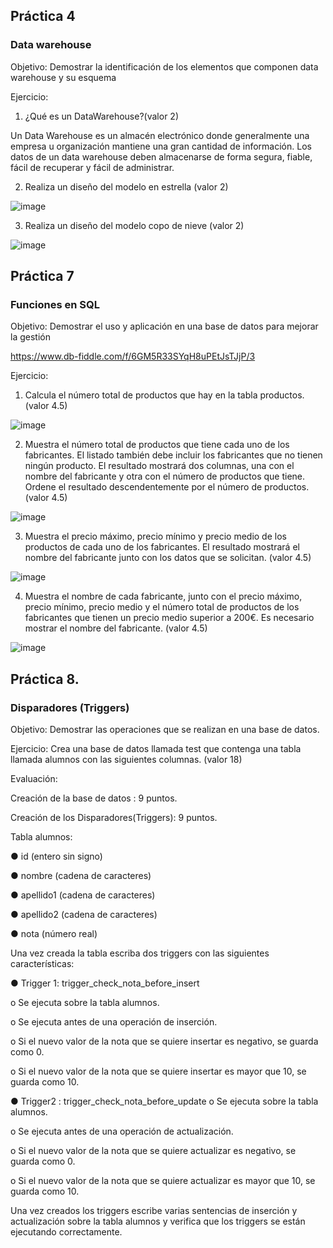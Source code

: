 
## Práctica 4
### Data warehouse

Objetivo: Demostrar la identificación de los elementos que componen data warehouse y
su esquema

Ejercicio:

1. ¿Qué es un DataWarehouse?(valor 2)

Un Data Warehouse es un almacén electrónico donde generalmente una empresa u organización mantiene una gran cantidad de información. Los datos de un data warehouse deben almacenarse de forma segura, fiable, fácil de recuperar y fácil de administrar.

2. Realiza un diseño del modelo en estrella (valor 2)

![image](https://user-images.githubusercontent.com/101414787/171660905-ad9e6f47-7e1b-4984-840e-0dba1245c552.png)


3. Realiza un diseño del modelo copo de nieve (valor 2)

![image](https://user-images.githubusercontent.com/101414787/171661636-c46db1e0-6fa6-40cb-a5db-915b9e0e5b6f.png)


## Práctica 7
### Funciones en SQL
Objetivo: Demostrar el uso y aplicación en una base de datos para mejorar la gestión

https://www.db-fiddle.com/f/6GM5R33SYqH8uPEtJsTJjP/3

Ejercicio:

1. Calcula el número total de productos que hay en la tabla productos. (valor 4.5)

![image](https://user-images.githubusercontent.com/101414787/171782258-da0b58f4-c67f-47fb-a2d9-e6f119b9817c.png)

2. Muestra el número total de productos que tiene cada uno de los fabricantes. El listado
también debe incluir los fabricantes que no tienen ningún producto. El resultado
mostrará dos columnas, una con el nombre del fabricante y otra con el número de
productos que tiene. Ordene el resultado descendentemente por el número de
productos. (valor 4.5)

![image](https://user-images.githubusercontent.com/101414787/171782306-c2353112-1826-4439-8392-b6e95e8163ce.png)

3. Muestra el precio máximo, precio mínimo y precio medio de los productos de cada
uno de los fabricantes. El resultado mostrará el nombre del fabricante junto con los
datos que se solicitan. (valor 4.5)

![image](https://user-images.githubusercontent.com/101414787/171782358-bc7eedfb-7cc0-4891-b1ef-9cea18a9218d.png)

4. Muestra el nombre de cada fabricante, junto con el precio máximo, precio mínimo,
precio medio y el número total de productos de los fabricantes que tienen un precio
medio superior a 200€. Es necesario mostrar el nombre del fabricante. (valor 4.5)

![image](https://user-images.githubusercontent.com/101414787/171877423-6d7ff68d-887e-4f2a-9282-d94e70b2f1de.png)


## Práctica 8.
### Disparadores (Triggers)

Objetivo: Demostrar las operaciones que se realizan en una base de datos.

Ejercicio: Crea una base de datos llamada test que contenga una tabla llamada
alumnos con las siguientes columnas. (valor 18)

Evaluación:

Creación de la base de datos : 9 puntos.

Creación de los Disparadores(Triggers): 9 puntos.

Tabla alumnos:

● id (entero sin signo)

● nombre (cadena de caracteres)

● apellido1 (cadena de caracteres)

● apellido2 (cadena de caracteres)

● nota (número real)

Una vez creada la tabla escriba dos triggers con las siguientes características:

● Trigger 1: trigger_check_nota_before_insert

  o Se ejecuta sobre la tabla alumnos.
  
  o Se ejecuta antes de una operación de inserción.
  
  o Si el nuevo valor de la nota que se quiere insertar es negativo, se guarda
  como 0.
  
  o Si el nuevo valor de la nota que se quiere insertar es mayor que 10, se
  guarda como 10.

● Trigger2 : trigger_check_nota_before_update
  o Se ejecuta sobre la tabla alumnos.
  
  o Se ejecuta antes de una operación de actualización.
  
  o Si el nuevo valor de la nota que se quiere actualizar es negativo, se guarda
  como 0.
  
  o Si el nuevo valor de la nota que se quiere actualizar es mayor que 10, se
  guarda como 10.
  
Una vez creados los triggers escribe varias sentencias de inserción y actualización
sobre la tabla alumnos y verifica que los triggers se están ejecutando
correctamente.
